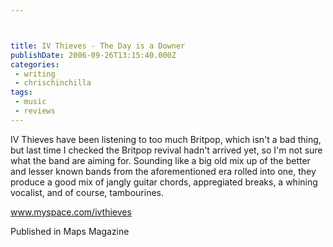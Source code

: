 ```yaml
---



title: IV Thieves - The Day is a Downer
publishDate: 2006-09-26T13:15:40.000Z
categories:
 - writing
 - chrischinchilla
tags: 
 - music 
 - reviews
---
```


IV Thieves have been listening to too much Britpop, which isn't a bad thing, but last time I checked the Britpop revival hadn't arrived yet, so I'm not sure what the band are aiming for. Sounding like a big old mix up of the better and lesser known bands from the aforementioned era rolled into one, they produce a good mix of jangly guitar chords, appregiated breaks, a whining vocalist, and of course, tambourines.

<a href='https://www.myspace.com/ivthieves' target='_blank'>www.myspace.com/ivthieves</a>

Published in Maps Magazine
